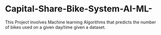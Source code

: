 # Capital-Share-Bike-System-AI-ML-
This Project involves Machine learning Algorithms that predicts the number of bikes used on a given day/time given a dataset.
